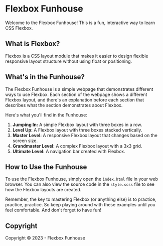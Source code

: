 # Flexbox Funhouse

Welcome to the Flexbox Funhouse! This is a fun, interactive way to learn CSS Flexbox.

## What is Flexbox?

Flexbox is a CSS layout module that makes it easier to design flexible responsive layout structure without using float or positioning.

## What's in the Funhouse?

The Flexbox Funhouse is a simple webpage that demonstrates different ways to use Flexbox. Each section of the webpage shows a different Flexbox layout, and there's an explanation before each section that describes what the section demonstrates about Flexbox.

Here's what you'll find in the Funhouse:

1. **Jumping In:** A simple Flexbox layout with three boxes in a row.
2. **Level Up:** A Flexbox layout with three boxes stacked vertically.
3. **Master Level:** A responsive Flexbox layout that changes based on the screen size.
4. **Grandmaster Level:** A complex Flexbox layout with a 3x3 grid.
5. **Ultimate Level:** A navigation bar created with Flexbox.

## How to Use the Funhouse

To use the Flexbox Funhouse, simply open the `index.html` file in your web browser. You can also view the source code in the `style.scss` file to see how the Flexbox layouts are created.

Remember, the key to mastering Flexbox (or anything else) is to practice, practice, practice. So keep playing around with these examples until you feel comfortable. And don't forget to have fun!

## Copyright

Copyright &copy; 2023 - Flexbox Funhouse
